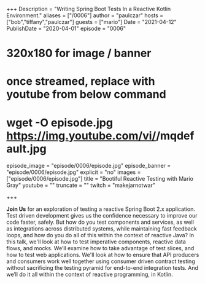 +++
Description = "Writing Spring Boot Tests In a Reactive Kotlin Environment."
aliases = ["/0006"]
author = "paulczar"
hosts = ["bob","tiffany","paulczar"]
guests = ["mario"]
Date = "2021-04-12"
PublishDate = "2020-04-01"
episode = "0006"
# 320x180 for image / banner
# once streamed, replace with youtube from below command
# wget -O episode.jpg https://img.youtube.com/vi/<youtube-id>/mqdefault.jpg
episode_image = "episode/0006/episode.jpg"
episode_banner = "episode/0006/episode.jpg"
explicit = "no"
images = ["episode/0006/episode.jpg"]
title = "Bootiful Reactive Testing with Mario Gray"
youtube = ""
truncate = ""
twitch = "makejarnotwar"

+++

**Join Us** for an exploration of testing a reactive Spring Boot 2.x application. Test driven development gives us the confidence necessary to improve our code faster, safely. But how do you test components and services, as well as integrations across distributed systems, while maintaining fast feedback loops, and how do you do all of this within the context of reactive Java? In this talk, we'll look at how to test imperative components, reactive data flows, and mocks. We’ll examine how to take advantage of test slices, and how to test web applications. We'll look at how to ensure that API producers and consumers work well together using consumer driven contract testing without sacrificing the testing pyramid for end-to-end integration tests. And we’ll do it all within the context of reactive programming, in Kotlin.

